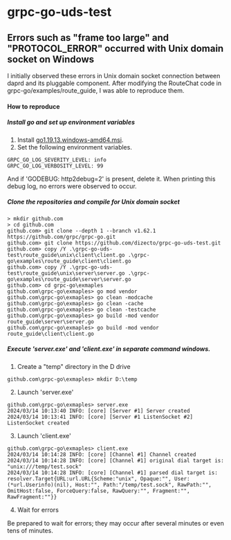 # grpc-go-uds-test

## Errors such as "frame too large" and "PROTOCOL_ERROR" occurred with Unix domain socket on Windows

I initially observed these errors in Unix domain socket connection between daprd and its pluggable component. After modifying the RouteChat code in grpc-go/examples/route_guide, I was able to reproduce them.

#### How to reproduce

##### Install go and set up environment variables
1. Install [go1.19.13.windows-amd64.msi](https://go.dev/dl/go1.19.13.windows-amd64.msi).
2. Set the following environment variables.
```
GRPC_GO_LOG_SEVERITY_LEVEL: info
GRPC_GO_LOG_VERBOSITY_LEVEL: 99
```

And if 'GODEBUG: http2debug=2' is present, delete it. When printing this debug log, no errors were observed to occur.

##### Clone the repositories and compile for Unix domain socket
```
> mkdir github.com
> cd github.com
github.com> git clone --depth 1 --branch v1.62.1 https://github.com/grpc/grpc-go.git
github.com> git clone https://github.com/dizecto/grpc-go-uds-test.git
github.com> copy /Y .\grpc-go-uds-test\route_guide\unix\client\client.go .\grpc-go\examples\route_guide\client\client.go
github.com> copy /Y .\grpc-go-uds-test\route_guide\unix\server\server.go .\grpc-go\examples\route_guide\server\server.go
github.com> cd grpc-go\exmaples
github.com\grpc-go\exmaples> go mod vendor
github.com\grpc-go\exmaples> go clean -modcache
github.com\grpc-go\exmaples> go clean -cache
github.com\grpc-go\exmaples> go clean -testcache
github.com\grpc-go\exmaples> go build -mod vendor route_guide\server\server.go
github.com\grpc-go\exmaples> go build -mod vendor route_guide\client\client.go
```

##### Execute 'server.exe' and 'client.exe' in separate command windows.
1. Create a "temp" directory in the D drive
```
github.com\grpc-go\exmaples> mkdir D:\temp
```
2. Launch 'server.exe'
```
github.com\grpc-go\exmaples> server.exe
2024/03/14 10:13:40 INFO: [core] [Server #1] Server created
2024/03/14 10:13:41 INFO: [core] [Server #1 ListenSocket #2] ListenSocket created

```
3. Launch 'client.exe'
```
github.com\grpc-go\exmaples> client.exe
2024/03/14 10:14:28 INFO: [core] [Channel #1] Channel created
2024/03/14 10:14:28 INFO: [core] [Channel #1] original dial target is: "unix:///temp/test.sock"
2024/03/14 10:14:28 INFO: [core] [Channel #1] parsed dial target is: resolver.Target{URL:url.URL{Scheme:"unix", Opaque:"", User:(*url.Userinfo)(nil), Host:"", Path:"/temp/test.sock", RawPath:"", OmitHost:false, ForceQuery:false, RawQuery:"", Fragment:"", RawFragment:""}}

```
4. Wait for errors

Be prepared to wait for errors; they may occur after several minutes or even tens of minutes.
